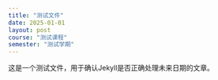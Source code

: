 ```yaml
---  
title: "测试文件"  
date: 2025-01-01  
layout: post  
course: "测试课程"  
semester: "测试学期"  
---  
```


这是一个测试文件，用于确认Jekyll是否正确处理未来日期的文章。  